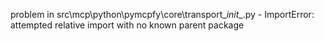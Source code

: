 problem in src\mcp\python\pymcpfy\core\transport\__init__.py - ImportError: attempted relative import with no known parent package
